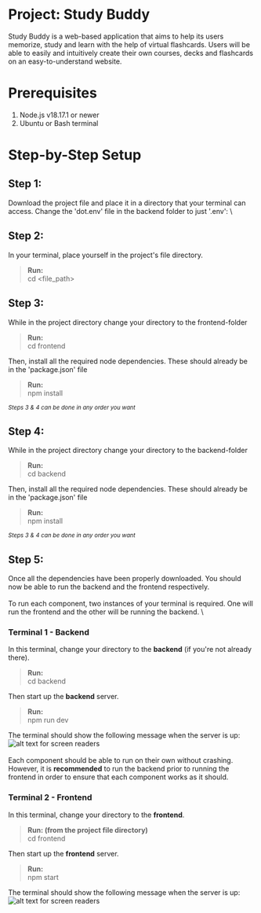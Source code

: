 # Project: Study Buddy
Study Buddy is a web-based application that aims to help its users memorize, study and learn with the help of virtual flashcards. Users will be able to easily and intuitively create their own courses, decks and flashcards on an easy-to-understand website.

# Prerequisites
1. Node.js v18.17.1 or newer
2. Ubuntu or Bash terminal

# Step-by-Step Setup
## Step 1:
Download the project file and place it in a directory that your terminal can access.
Change the 'dot.env' file in the backend folder to just '.env': \

## Step 2: 
In your terminal, place yourself in the project's file directory.
> **Run:** \
>  cd <file_path>
>

## Step 3:
While in the project directory change your directory to the frontend-folder
> **Run:** \
>  cd frontend 
> 
Then, install all the required node dependencies. These should already be in the 'package.json' file
> **Run:** \
>  npm install
>

<sub>_Steps 3 & 4 can be done in any order you want_</sub>

## Step 4: 
While in the project directory change your directory to the backend-folder
> **Run:** \
>  cd backend 
> 
Then, install all the required node dependencies. These should already be in the 'package.json' file
> **Run:** \
>  npm install
>

<sub>_Steps 3 & 4 can be done in any order you want_</sub>

## Step 5:
Once all the dependencies have been properly downloaded. You should now be able to run the backend and the frontend respectively. \
\
To run each component, two instances of your terminal is required. One will run the frontend and the other will be running the backend. \
### Terminal 1 - Backend
In this terminal, change your directory to the **backend** (if you're not already there).
> **Run:** \
>   cd backend
>
Then start up the **backend** server.
> **Run:** \
>   npm run dev
>

The terminal should show the following message when the server is up: \
![alt text for screen readers](https://cdn.discordapp.com/attachments/1142576555789389934/1170018409619128431/image.png?ex=6557838e&is=65450e8e&hm=9fa292c488dba2fa2b884ab55fcce982c0818cdadbfbd08b6370e804d4a845f2&) \
\
Each component should be able to run on their own without crashing. However, it is **recommended** to run the backend prior to running the frontend in order to ensure that each component works as it should.
### Terminal 2 - Frontend
In this terminal, change your directory to the **frontend**.
> **Run: (from the project file directory)** \
>   cd frontend
>
Then start up the **frontend** server.
> **Run:** \
>   npm start
>

The terminal should show the following message when the server is up: \
![alt text for screen readers](https://cdn.discordapp.com/attachments/1142576555789389934/1170018247052107916/image.png?ex=65578367&is=65450e67&hm=9905d628f7200c4058fd29f203c4808b6a0f3996e99779f0c3c01e11c6f7d8e0&)
